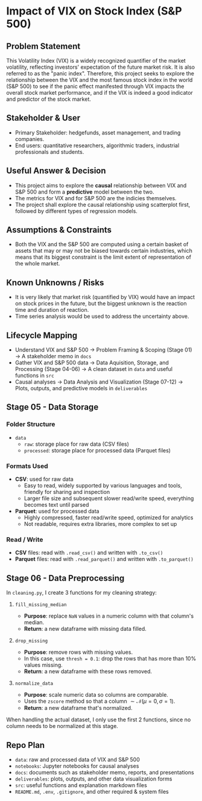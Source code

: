 # Impact of VIX on Stock Index (S&P 500)

## Problem Statement

This Volatility Index (VIX) is a widely recognized quantifier of the market volatility, reflecting investors' expectation of the future market risk. It is also referred to as the "panic index". Therefore, this project seeks to explore the relationship between the VIX and the most famous stock index in the world (S&P 500) to see if the panic effect manifested through VIX impacts the overall stock market performance, and if the VIX is indeed a good indicator and predictor of the stock market. 

## Stakeholder & User

- Primary Stakeholder: hedgefunds, asset management, and trading companies. 
- End users: quantitative researchers, algorithmic traders, industrial professionals and students. 

## Useful Answer & Decision

- This project aims to explore the **causal** relationship between VIX and S&P 500 and form a **predictive** model between the two. 
- The metrics for VIX and for S&P 500 are the indicies themselves. 
- The project shall explore the causal relationship using scatterplot first, followed by different types of regression models. 

## Assumptions & Constraints

- Both the VIX and the S&P 500 are computed using a certain basket of assets that may or may not be biased towards certain industries, which means that its biggest constraint is the limit extent of representation of the whole market. 

## Known Unknowns / Risks

- It is very likely that market risk (quantified by VIX) would have an impact on stock prices in the future, but the biggest unknown is the reaction time and duration of reaction. 
- Time series analysis would be used to address the uncertainty above. 

## Lifecycle Mapping

- Understand VIX and S&P 500 → Problem Framing & Scoping (Stage 01) → A stakeholder memo in `docs`
- Gather VIX and S&P 500 data → Data Aquisition, Storage, and Processing (Stage 04-06) → A clean dataset in `data` and useful functions in `src`
- Causal analyses → Data Analysis and Visualization (Stage 07-12) → Plots, outputs, and predictive models in `deliverables`

## Stage 05 - Data Storage

### Folder Structure

- `data`
    - `raw`: storage place for raw data (CSV files)
    - `processed`: storage place for processed data (Parquet files)

### Formats Used

- **CSV**: used for raw data
    - Easy to read, widely supported by various languages and tools, friendly for sharing and inspection
    - Larger file size and subsequent slower read/write speed, everything becomes text until parsed
- **Parquet**: used for processed data
    - Highly compressed, faster read/write speed, optimized for analytics
    - Not readable, requires extra libraries, more complex to set up

### Read / Write

- **CSV** files: read with `.read_csv()` and written with `.to_csv()`
- **Parquet** files: read with `.read_parquet()` and written with `.to_parquet()`

## Stage 06 - Data Preprocessing

In `cleaning.py`, I create 3 functions for my cleaning strategy:

1. `fill_missing_median`
    - **Purpose**: replace `NaN` values in a numeric column with that column's median. 
    - **Return**: a new dataframe with missing data filled.  

2. `drop_missing`
    - **Purpose**: remove rows with missing values. 
    - In this case, use `thresh = 0.1`: drop the rows that has more than 10% values missing. 
    - **Return**: a new dataframe with these rows removed. 
    
3. `normalize_data`
    - **Purpose**: scale numeric data so columns are comparable. 
    - Uses the `zscore` method so that a column $\sim \mathcal{N} (\mu = 0, \sigma = 1)$. 
    - **Return**: a new dataframe that's normalized. 

When handling the actual dataset, I only use the first 2 functions, since no column needs to be normalized at this stage. 

## Repo Plan

- `data`: raw and processed data of VIX and S&P 500
- `notebooks`: Jupyter notebooks for causal analyses
- `docs`: documents such as stakeholder memo, reports, and presentations 
- `deliverables`: plots, outputs, and other data visualization forms
- `src`: useful functions and explanation markdown files
- `README.md`, `.env`, `.gitignore`, and other required & system files